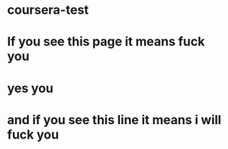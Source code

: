 # coursera-test
# If you see this page it means fuck you
# yes you
# and if you see this line it means i will fuck you
